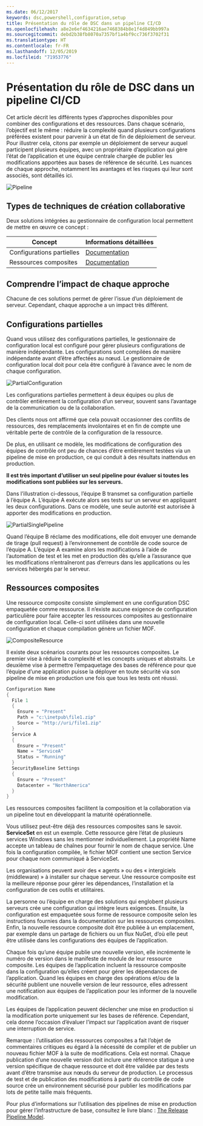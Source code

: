 ```yaml
---
ms.date: 06/12/2017
keywords: dsc,powershell,configuration,setup
title: Présentation du rôle de DSC dans un pipeline CI/CD
ms.openlocfilehash: a8e2e6ef4634216ae7468384b8e1f4d849bb997a
ms.sourcegitcommit: debd2b38fb8070a7357bf1a4bf9cc736f3702f31
ms.translationtype: HT
ms.contentlocale: fr-FR
ms.lasthandoff: 12/05/2019
ms.locfileid: "71953776"
---
```

# <a name="understanding-dscs-role-in-a-cicd-pipeline"></a>Présentation du rôle de DSC dans un pipeline CI/CD

Cet article décrit les différents types d’approches disponibles pour combiner des configurations et des ressources.
Dans chaque scénario, l’objectif est le même : réduire la complexité quand plusieurs configurations préférées existent pour parvenir à un état de fin de déploiement de serveur.
Pour illustrer cela, citons par exemple un déploiement de serveur auquel participent plusieurs équipes, avec un propriétaire d’application qui gère l’état de l’application et une équipe centrale chargée de publier les modifications apportées aux bases de référence de sécurité.
Les nuances de chaque approche, notamment les avantages et les risques qui leur sont associés, sont détaillés ici.

![Pipeline](../images/Pipeline.jpg)

## <a name="types-of-collaborative-authoring-techniques"></a>Types de techniques de création collaborative

Deux solutions intégrées au gestionnaire de configuration local permettent de mettre en œuvre ce concept :

| Concept | Informations détaillées
|-|-
| Configurations partielles | [Documentation](../pull-server/partialConfigs.md)
| Ressources composites | [Documentation](../resources/authoringResourceComposite.md)

## <a name="understanding-the-impact-of-each-approach"></a>Comprendre l’impact de chaque approche

Chacune de ces solutions permet de gérer l’issue d’un déploiement de serveur.
Cependant, chaque approche a un impact très différent.

## <a name="partial-configurations"></a>Configurations partielles

Quand vous utilisez des configurations partielles, le gestionnaire de configuration local est configuré pour gérer plusieurs configurations de manière indépendante.
Les configurations sont compilées de manière indépendante avant d’être affectées au nœud.
Le gestionnaire de configuration local doit pour cela être configuré à l’avance avec le nom de chaque configuration.

![PartialConfiguration](../images/PartialConfiguration.jpg)

Les configurations partielles permettent à deux équipes ou plus de contrôler entièrement la configuration d’un serveur, souvent sans l’avantage de la communication ou de la collaboration.

Des clients nous ont affirmé que cela pouvait occasionner des conflits de ressources, des remplacements involontaires et en fin de compte une véritable perte de contrôle de la configuration de la ressource.

De plus, en utilisant ce modèle, les modifications de configuration des équipes de contrôle ont peu de chances d’être entièrement testées via un pipeline de mise en production, ce qui conduit à des résultats inattendus en production.

**Il est très important d’utiliser un seul pipeline pour évaluer si toutes les modifications sont publiées sur les serveurs.**

Dans l’illustration ci-dessous, l’équipe B transmet sa configuration partielle à l’équipe A. L’équipe A exécute alors ses tests sur un serveur en appliquant les deux configurations.
Dans ce modèle, une seule autorité est autorisée à apporter des modifications en production.

![PartialSinglePipeline](../images/PartialSinglePipeline.jpg)

Quand l’équipe B réclame des modifications, elle doit envoyer une demande de tirage (pull request) à l’environnement de contrôle de code source de l’équipe A.
L’équipe A examine alors les modifications à l’aide de l’automation de test et les met en production dès qu’elle a l’assurance que les modifications n’entraîneront pas d’erreurs dans les applications ou les services hébergés par le serveur.

## <a name="composite-resources"></a>Ressources composites

Une ressource composite consiste simplement en une configuration DSC empaquetée comme ressource.
Il n’existe aucune exigence de configuration particulière pour faire accepter les ressources composites au gestionnaire de configuration local.
Celle-ci sont utilisées dans une nouvelle configuration et chaque compilation génère un fichier MOF.

![CompositeResource](../images/CompositeResource.jpg)

Il existe deux scénarios courants pour les ressources composites.
Le premier vise à réduire la complexité et les concepts uniques et abstraits.
Le deuxième vise à permettre l’empaquetage des bases de référence pour que l’équipe d’une application puisse la déployer en toute sécurité via son pipeline de mise en production une fois que tous les tests ont réussi.

```PowerShell
Configuration Name
{
  File 1
  {
    Ensure = "Present"
    Path = "c:\inetpub\file1.zip"
    Source = "http://uri/file1.zip"
  }
  Service A
  {
    Ensure = "Present"
    Name = "ServiceA"
    Status = "Running"
  }
  SecurityBaseline Settings
  {
    Ensure = "Present"
    Datacenter = "NorthAmerica"
  }
}
```

Les ressources composites facilitent la composition et la collaboration via un pipeline tout en développant la maturité opérationnelle.

Vous utilisez peut-être déjà des ressources composites sans le savoir.
**ServiceSet** en est un exemple.
Cette ressource gère l’état de plusieurs services Windows sans les mentionner individuellement.
La propriété Name accepte un tableau de chaînes pour fournir le nom de chaque service.
Une fois la configuration compilée, le fichier MOF contient une section Service pour chaque nom communiqué à ServiceSet.

Les organisations peuvent avoir des « agents » ou des « intergiciels (middleware) » à installer sur chaque serveur.
Une ressource composite est la meilleure réponse pour gérer les dépendances, l’installation et la configuration de ces outils et utilitaires.

La personne ou l’équipe en charge des solutions qui englobent plusieurs serveurs crée une configuration qui intègre leurs exigences.
Ensuite, la configuration est empaquetée sous forme de ressource composite selon les instructions fournies dans la documentation sur les ressources composites.
Enfin, la nouvelle ressource composite doit être publiée à un emplacement, par exemple dans un partage de fichiers ou un flux NuGet, d’où elle peut être utilisée dans les configurations des équipes de l’application.

Chaque fois qu’une équipe publie une nouvelle version, elle incrémente le numéro de version dans le manifeste de module de leur ressource composite.
Les équipes de l’application incluent la ressource composite dans la configuration qu’elles créent pour gérer les dépendances de l’application.
Quand les équipes en charge des opérations et/ou de la sécurité publient une nouvelle version de leur ressource, elles adressent une notification aux équipes de l’application pour les informer de la nouvelle modification.

Les équipes de l’application peuvent déclencher une mise en production si la modification porte uniquement sur les bases de référence.
Cependant, cela donne l’occasion d’évaluer l’impact sur l’application avant de risquer une interruption de service.

Remarque : l’utilisation des ressources composites a fait l’objet de commentaires critiques eu égard à la nécessité de compiler et de publier un nouveau fichier MOF à la suite de modifications.
Cela est normal.
Chaque publication d’une nouvelle version doit inclure une référence statique à une version spécifique de chaque ressource et doit être validée par des tests avant d’être transmise aux nœuds du serveur de production.
Le processus de test et de publication des modifications à partir du contrôle de code source crée un environnement sécurisé pour publier les modifications par lots de petite taille mais fréquents.

Pour plus d’informations sur l’utilisation des pipelines de mise en production pour gérer l’infrastructure de base, consultez le livre blanc : [The Release Pipeline Model](../further-reading/whitepapers.md).
